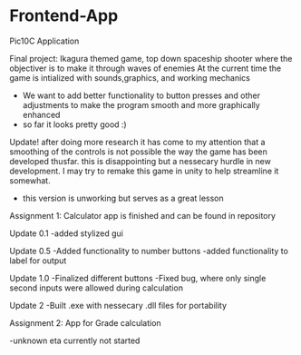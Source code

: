 # Frontend-App
Pic10C Application

Final project:
Ikagura themed game, top down spaceship shooter where the objectiver is to make it through waves of enemies
At the current time the game is intialized with sounds,graphics, and working mechanics
- We want to add better functionality to button presses and other adjustments to make the program smooth and more graphically enhanced
- so far it looks pretty good :)

Update!
after doing more research it has come to my attention that a smoothing of the controls is not possible the way the game has been developed thusfar.
this is disappointing but a nessecary hurdle in new development.
I may try to remake this game in unity to help streamline it somewhat.
- this version is unworking but serves as a great lesson 


Assignment 1:
Calculator app is finished and can be found in repository


Update 0.1
-added stylized gui

Update 0.5
-Added functionality to number buttons
-added functionality to label for output

Update 1.0
-Finalized different buttons
-Fixed bug, where only single second inputs were allowed during calculation

Update 2
-Built .exe with nessecary .dll files for portability


Assignment 2:
App for Grade calculation

-unknown eta currently not started